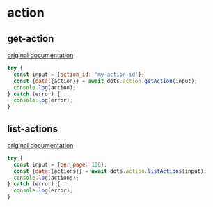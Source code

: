 # action

## get-action
[original documentation](https://developers.digitalocean.com/documentation/v2/#retrieve-an-existing-action)
```javascript
try {
  const input = {action_id: 'my-action-id'};
  const {data:{action}} = await dots.action.getAction(input);
  console.log(action);
} catch (error) {
  console.log(error);
}
```

## list-actions
[original documentation](https://developers.digitalocean.com/documentation/v2/#list-all-actions)
```javascript
try {
  const input = {per_page: 100};
  const {data:{actions}} = await dots.action.listActions(input);
  console.log(actions);
} catch (error) {
  console.log(error);
}
```
